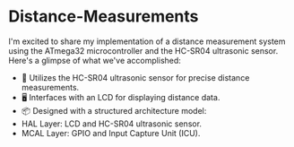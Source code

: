 # Distance-Measurements
I'm excited to share my implementation of a distance measurement system using the ATmega32 microcontroller and the HC-SR04 ultrasonic sensor. Here's a glimpse of what we've accomplished:

- 📏 Utilizes the HC-SR04 ultrasonic sensor for precise distance measurements.
- 🖥️ Interfaces with an LCD for displaying distance data.
- 📦 Designed with a structured architecture model:
 - HAL Layer: LCD and HC-SR04 ultrasonic sensor.
 - MCAL Layer: GPIO and Input Capture Unit (ICU).
